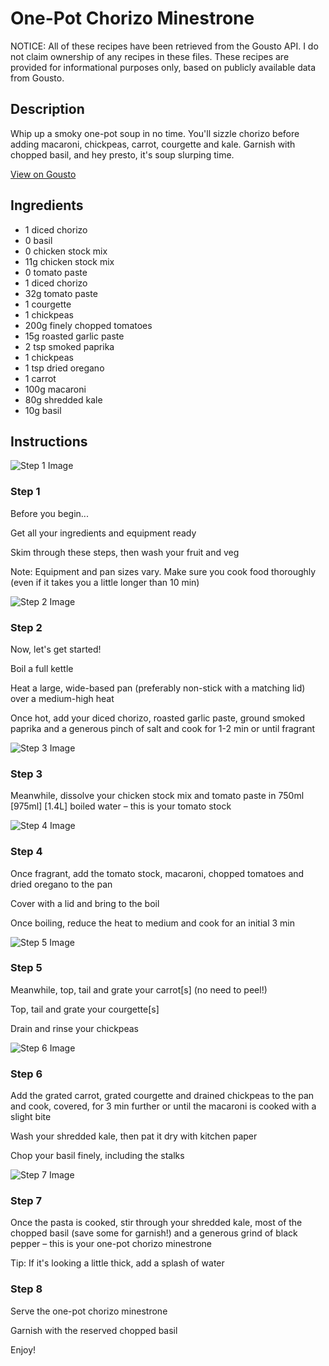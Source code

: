 # One-Pot Chorizo Minestrone

NOTICE: All of these recipes have been retrieved from the Gousto API. I do not claim ownership of any recipes in these files. These recipes are provided for informational purposes only, based on publicly available data from Gousto.

## Description

Whip up a smoky one-pot soup in no time. You'll sizzle chorizo before adding macaroni, chickpeas, carrot, courgette and kale. Garnish with chopped basil, and hey presto, it's soup slurping time.


[View on Gousto](https://www.gousto.co.uk/recipes/cookbook/10-min-one-pot-chorizo-minestrone)

## Ingredients

- 1 diced chorizo
- 0 basil
- 0 chicken stock mix
- 11g chicken stock mix
- 0 tomato paste
- 1 diced chorizo
- 32g tomato paste
- 1 courgette
- 1 chickpeas
- 200g finely chopped tomatoes
- 15g roasted garlic paste
- 2 tsp smoked paprika
- 1 chickpeas
- 1 tsp dried oregano
- 1 carrot
- 100g macaroni
- 80g shredded kale
- 10g basil

## Instructions

![Step 1 Image](https://production-media.gousto.co.uk/cms/recipe-step-image/Step-1-Admin-1623407211127-x200.jpg)

### Step 1

Before you begin...

Get all your ingredients and equipment ready

Skim through these steps, then wash your fruit and veg

Note: Equipment and pan sizes vary. Make sure you cook food thoroughly (even if it takes you a little longer than 10 min)

![Step 2 Image](https://production-media.gousto.co.uk/cms/recipe-step-image/Step-2-1583491282218-x200.jpg)

### Step 2

Now, let's get started!

Boil a full kettle

Heat a large, wide-based pan (preferably non-stick with a matching lid) over a medium-high heat

Once hot, add your diced chorizo, roasted garlic paste, ground smoked paprika and a generous pinch of salt and cook for 1-2 min or until fragrant

![Step 3 Image](https://production-media.gousto.co.uk/cms/recipe-step-image/step-3-1583491286567-x200.jpg)

### Step 3

Meanwhile, dissolve your chicken stock mix and tomato paste in 750ml <span class="text-purple">[975ml]</span> <span class="text-danger">[1.4L] </span>boiled water – this is your tomato stock

![Step 4 Image](https://production-media.gousto.co.uk/cms/recipe-step-image/step-4-1583491290210-x200.jpg)

### Step 4

Once fragrant, add the tomato stock, macaroni, chopped tomatoes and dried oregano to the pan

Cover with a lid and bring to the boil

Once boiling, reduce the heat to medium and cook for an initial 3 min

![Step 5 Image](https://production-media.gousto.co.uk/cms/recipe-step-image/Step-5-1583491298226-x200.jpg)

### Step 5

Meanwhile, top, tail and grate your carrot[s] (no need to peel!)

Top, tail and grate your courgette[s]

Drain and rinse your chickpeas

![Step 6 Image](https://production-media.gousto.co.uk/cms/recipe-step-image/step-6-1583491301688-x200.jpg)

### Step 6

Add the grated carrot, grated courgette and drained chickpeas to the pan and cook, covered, for 3 min further or until the macaroni is cooked with a slight bite

Wash your shredded kale, then pat it dry with kitchen paper

Chop your basil finely, including the stalks

![Step 7 Image](https://production-media.gousto.co.uk/cms/recipe-step-image/step-7-1583491305869-x200.jpg)

### Step 7

Once the pasta is cooked, stir through your shredded kale, most of the chopped basil (save some for garnish!) and a generous grind of black pepper – this is your one-pot chorizo minestrone

Tip: If it's looking a little thick, add a splash of water

### Step 8

Serve the one-pot chorizo minestrone 

Garnish with the reserved chopped basil

Enjoy!

